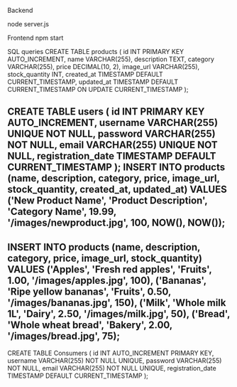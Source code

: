 Backend

node server.js


Frontend
npm start

SQL queries
CREATE TABLE products (
    id INT PRIMARY KEY AUTO_INCREMENT,
    name VARCHAR(255),
    description TEXT,
    category VARCHAR(255),
    price DECIMAL(10, 2),
    image_url VARCHAR(255),
    stock_quantity INT,
    created_at TIMESTAMP DEFAULT CURRENT_TIMESTAMP,
    updated_at TIMESTAMP DEFAULT CURRENT_TIMESTAMP ON UPDATE CURRENT_TIMESTAMP
);

CREATE TABLE users (
    id INT PRIMARY KEY AUTO_INCREMENT,
    username VARCHAR(255) UNIQUE NOT NULL,
    password VARCHAR(255) NOT NULL,
    email VARCHAR(255) UNIQUE NOT NULL,
    registration_date TIMESTAMP DEFAULT CURRENT_TIMESTAMP
);
INSERT INTO products (name, description, category, price, image_url, stock_quantity, created_at, updated_at)
VALUES ('New Product Name', 'Product Description', 'Category Name', 19.99, '/images/newproduct.jpg', 100, NOW(), NOW());
---------------------------------------------------------------------------------------------------------------------------------------------------------------------------------------------------------------------
INSERT INTO products (name, description, category, price, image_url, stock_quantity) VALUES
('Apples', 'Fresh red apples', 'Fruits', 1.00, '/images/apples.jpg', 100),
('Bananas', 'Ripe yellow bananas', 'Fruits', 0.50, '/images/bananas.jpg', 150),
('Milk', 'Whole milk 1L', 'Dairy', 2.50, '/images/milk.jpg', 50),
('Bread', 'Whole wheat bread', 'Bakery', 2.00, '/images/bread.jpg', 75);
-------------------------------------------------------------------------------------------------------------------------------------------------------------------------------------------------------------------
CREATE TABLE Consumers (
    id INT AUTO_INCREMENT PRIMARY KEY,
    username VARCHAR(255) NOT NULL UNIQUE,
    password VARCHAR(255) NOT NULL,
    email VARCHAR(255) NOT NULL UNIQUE,
    registration_date TIMESTAMP DEFAULT CURRENT_TIMESTAMP
);
